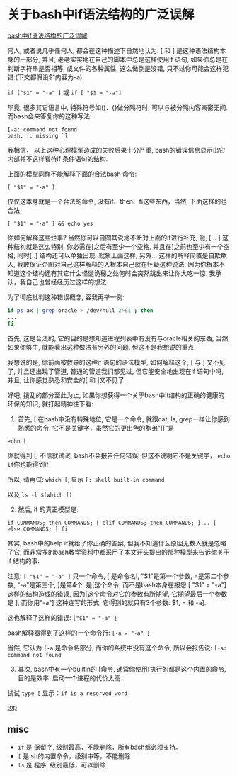 # 关于bash中if语法结构的广泛误解

[bash中if语法结构的广泛误解](http://www.linuxdiyf.com/viewarticle.php?id=105505)

何人, 或者说几乎任何人, 都会在这种描述下自然地认为: [ 和 ] 是这种语法结构本身的一部分, 并且, 老老实实地在自己的脚本中总是这样使用if 语句, 如果你总是在判断字符串是否相等, 或文件的各种属性, 这么做倒是没错, 只不过你可能会这样犯错:(下文都假设$1内容为-a)

`if ["$1" = "-a" ]` 或 `if [ "$1 = "-a"]`

毕竟, 很多其它语言中, 特殊符号如()、{}做分隔符时, 可以与被分隔内容亲密无间. 而bash会来答复你的这种写法:
```
[-a: command not found
bash: [: missing `]'
```
我相信， 以上这种心理模型造成的失败后果十分严重, bash的错误信息显示出它内部并不这样看待if 条件语句的结构.

上面的模型同样不能解释下面的合法bash 命令:

`[ "$1" = "-a" ]`

仅仅这本身就是一个合法的命令, 没有if、then、fi这些东西，当然, 下面这样的也合法

`[ "$1" = "-a" ] && echo yes`

你如何解释这些烂事? 当然你可以自圆其说地不断对上面的if进行补充, 呃, [ .. ] 这种结构就是这么特别, 你必需在[之后有至少一个空格, 并且在]之前也至少有一个空格, 同时[..] 结构还可以单独出现, 就象上面这样, 另外... 这样的解释简直是自欺欺人, 我敢保证企图对自己这样解释的人根本自己就在怀疑这种说法, 因为你根本不知道这个结构还有其它什么怪诞诡秘之处何时会突然跳出来让你大吃一惊. 我承认，我自己也曾经经历过这样的想法.

为了彻底批判这种错误概念, 容我再举一例:
``` bash
if ps ax | grep oracle > /dev/null 2>&1 ; then
...
fi
```
首先, 这是合法的, 它的目的是想知道进程列表中有没有与oracle相关的东西, 当然, 如果你够牛, 就能看出这种做法有另外的问题. 但这不是我想说的重点.

我想说的是, 你前面被教导的这种if 语句的语法模型, 如何解释这个, [ 与 ] 又不见了, 并且还出现了管道, 普通的管道我们都见过, 但它能安全地出现在if 语句中吗, 并且, 让你感觉熟悉和安全的[ 和 ]又不见了.

好吧, 拨乱的部分至此为止, 如果你想获得一个关于bash中if结构的正确的健康的环保的知识, 就打起精神往下看:

1. 首先, [ 在bash中没有特殊地位, 它是一个命令, 就跟cat, ls, grep一样让你感到熟悉的命令. 它不是关键字，虽然它的更出色的胞弟"[["是

`echo [`

你就得到 [, 不信就试试, bash不会报告任何错误! 但这不说明它不是关键字， `echo if`你也能得到if

所以, 请再试: `which [`, 显示 `[: shell built-in command`

以及 `ls -l $(which [)`

2. 然后, if 的真正模型是:

`if COMMANDS; then COMMANDS; [ elif COMMANDS; then COMMANDS; ]... [ else COMMANDS; ] fi`

其实, bash中的help if就给了你正确的答案, 但我不知道什么原因无数人就是忽略了它, 而非常多的bash教学资料中都采用了本文开头提出的那种模型来告诉你关于if 结构的事.

注意: `[ "$1" = "-a" ]` 只一个命令, [ 是命令名!, "$1"是第一个参数, =是第二个参数, "-a"是第三个, ]是第4个. 是[这个命令, 而不是bash本身在报怨 [ "$1" = "-a"] 这样的结构造成的错误, 因为[这个命令对它的参数有所期望, 它期望最后一个参数是 ], 而你用"-a"] 这种连写的形式, 它得到的就只有3个参数: $1, = 和 -a].

这也解释了这样的错误:
`["$1" = "-a" ]`

bash解释器得到了这样的一个命令行:
`[-a = "-a" ]`

当然, 它认为 `[-a` 是命令名部分, 而你的系统中没有这个命令, 所以会报告说:
`[-a: command not found`

3. 其次, bash中有一个builtin的 [命令, 通常你使用[执行的都是这个内置的命令, 目的是效率. 启动一个进程的代价太高.

试试 `type [` 
显示：`if is a reserved word`


[top](https://www.cnblogs.com/haivey/archive/2012/09/04/2669870.html#a0)


## misc

- `if` 是 保留字, 级别最高，不能删除，所有bash都必须支持。
- `[` 是 sh的内置命令，级别中等，不能删除
- `ls` 是 程序, 级别最低，可以删除